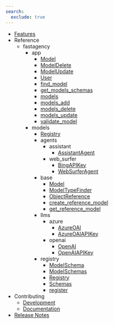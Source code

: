 ```yaml
---
search:
  exclude: true
---
```

- [Features](fastagency.md)
- Reference
    - fastagency
        - app
            - [Model](api/fastagency/app/Model.md)
            - [ModelDelete](api/fastagency/app/ModelDelete.md)
            - [ModelUpdate](api/fastagency/app/ModelUpdate.md)
            - [User](api/fastagency/app/User.md)
            - [find_model](api/fastagency/app/find_model.md)
            - [get_models_schemas](api/fastagency/app/get_models_schemas.md)
            - [models](api/fastagency/app/models.md)
            - [models_add](api/fastagency/app/models_add.md)
            - [models_delete](api/fastagency/app/models_delete.md)
            - [models_update](api/fastagency/app/models_update.md)
            - [validate_model](api/fastagency/app/validate_model.md)
        - models
            - [Registry](api/fastagency/models/Registry.md)
            - agents
                - assistant
                    - [AssistantAgent](api/fastagency/models/agents/assistant/AssistantAgent.md)
                - web_surfer
                    - [BingAPIKey](api/fastagency/models/agents/web_surfer/BingAPIKey.md)
                    - [WebSurferAgent](api/fastagency/models/agents/web_surfer/WebSurferAgent.md)
            - base
                - [Model](api/fastagency/models/base/Model.md)
                - [ModelTypeFinder](api/fastagency/models/base/ModelTypeFinder.md)
                - [ObjectReference](api/fastagency/models/base/ObjectReference.md)
                - [create_reference_model](api/fastagency/models/base/create_reference_model.md)
                - [get_reference_model](api/fastagency/models/base/get_reference_model.md)
            - llms
                - azure
                    - [AzureOAI](api/fastagency/models/llms/azure/AzureOAI.md)
                    - [AzureOAIAPIKey](api/fastagency/models/llms/azure/AzureOAIAPIKey.md)
                - openai
                    - [OpenAI](api/fastagency/models/llms/openai/OpenAI.md)
                    - [OpenAIAPIKey](api/fastagency/models/llms/openai/OpenAIAPIKey.md)
            - registry
                - [ModelSchema](api/fastagency/models/registry/ModelSchema.md)
                - [ModelSchemas](api/fastagency/models/registry/ModelSchemas.md)
                - [Registry](api/fastagency/models/registry/Registry.md)
                - [Schemas](api/fastagency/models/registry/Schemas.md)
                - [register](api/fastagency/models/registry/register.md)
- Contributing
    - [Development](getting-started/contributing/CONTRIBUTING.md)
    - [Documentation](getting-started/contributing/docs.md)
- [Release Notes](release.md)